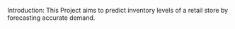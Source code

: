 Introduction:
This Project aims to predict inventory levels of a retail store by forecasting accurate demand.
